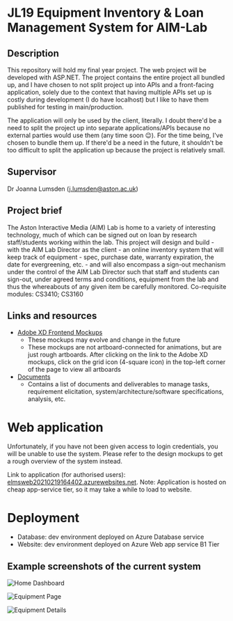 # JL19 Equipment Inventory & Loan Management System for AIM-Lab

## Description
This repository will hold my final year project. The web project will be developed with ASP.NET.
The project contains the entire project all bundled up, and I have chosen to not split project up into APIs and a front-facing application, solely due to the context that having multiple APIs set up is costly during development (I do have localhost) but I like to have them published for testing in main/production. 

The application will only be used by the client, literally. I doubt there'd be a need to split the project up into separate applications/APIs because no external parties would use them (any time soon 😉). For the time being, I've chosen to bundle them up. If there'd be a need in the future, it shouldn't be too difficult to split the application up because the project is relatively small.

## Supervisor
Dr Joanna Lumsden ([j.lumsden@aston.ac.uk](mailto:j.lumsden@aston.ac.uk))

## Project brief
The Aston Interactive Media (AIM) Lab is home to a variety of interesting technology, much of which can be signed out on loan by research staff/students working within the lab. This project will design and build - with the AIM Lab Director as the client - an online inventory system that will keep track of equipment - spec, purchase date, warranty expiration, the date for evergreening, etc. - and will also encompass a sign-out mechanism under the control of the AIM Lab Director such that staff and students can sign-out, under agreed terms and conditions, equipment from the lab and thus the whereabouts of any given item be carefully monitored. Co-requisite modules: CS3410; CS3160

## Links and resources
- [Adobe XD Frontend Mockups](https://xd.adobe.com/view/0def09b2-8346-4e37-b770-13f543e4b9f3-58bc/)
  - These mockups may evolve and change in the future
  - These mockups are not artboard-connected for animations, but are just rough artboards. After clicking on the link to the Adobe XD mockups, click on the grid icon (4-square icon) in the top-left corner of the page to view all artboards
- [Documents](https://drive.google.com/drive/folders/1qfzen5QwIkEONeCTrvyNe7FD1jh9Aut_?usp=sharing)
  - Contains a list of documents and deliverables to manage tasks, requirement elicitation, system/architecture/software specifications, analysis, etc.

# Web application
Unfortunately, if you have not been given access to login credentials, you will be unable to use the system. Please refer to the design mockups to get a rough overview of the system instead.

Link to application (for authorised users): [elmsweb20210219164402.azurewebsites.net](https://elmsweb20210219164402.azurewebsites.net/Account/Login).
Note: Application is hosted on cheap app-service tier, so it may take a while to load to website.


# Deployment
- Database: dev environment deployed on Azure Database service
- Website: dev environment deployed on Azure Web app service B1 Tier

## Example screenshots of the current system
![Home Dashboard](https://i.gyazo.com/a1bc9e17647555f9a9a770212f199982.png "Home dashboard")

![Equipment Page](https://i.gyazo.com/dae09e003b9fb18d78b17ebc0c3e3287.png "Equipment view")

![Equipment Details](https://i.gyazo.com/3042d50ad20cdbdb9fcb329b0044d542.png "Equipment details")
